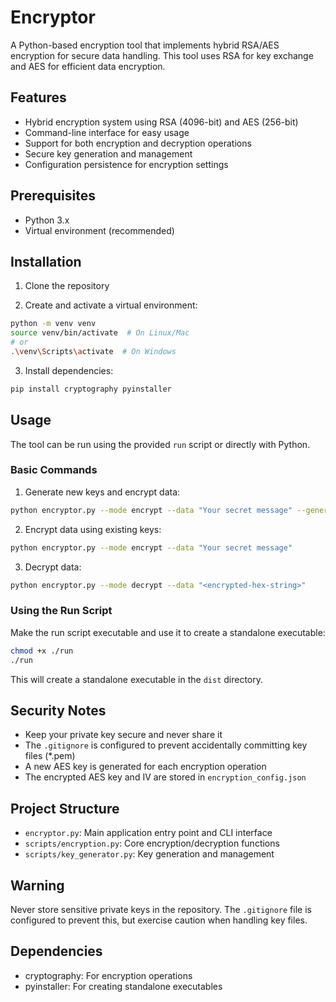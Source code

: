 # Encryptor

A Python-based encryption tool that implements hybrid RSA/AES encryption for secure data handling. This tool uses RSA for key exchange and AES for efficient data encryption.

## Features

- Hybrid encryption system using RSA (4096-bit) and AES (256-bit)
- Command-line interface for easy usage
- Support for both encryption and decryption operations
- Secure key generation and management
- Configuration persistence for encryption settings

## Prerequisites

- Python 3.x
- Virtual environment (recommended)

## Installation

1. Clone the repository

2. Create and activate a virtual environment:
```bash
python -m venv venv
source venv/bin/activate  # On Linux/Mac
# or
.\venv\Scripts\activate  # On Windows
```

3. Install dependencies:
```bash
pip install cryptography pyinstaller
```

## Usage

The tool can be run using the provided `run` script or directly with Python.

### Basic Commands

1. Generate new keys and encrypt data:
```bash
python encryptor.py --mode encrypt --data "Your secret message" --generate-keys
```

2. Encrypt data using existing keys:
```bash
python encryptor.py --mode encrypt --data "Your secret message"
```

3. Decrypt data:
```bash
python encryptor.py --mode decrypt --data "<encrypted-hex-string>"
```

### Using the Run Script

Make the run script executable and use it to create a standalone executable:
```bash
chmod +x ./run
./run
```

This will create a standalone executable in the `dist` directory.

## Security Notes

- Keep your private key secure and never share it
- The `.gitignore` is configured to prevent accidentally committing key files (*.pem)
- A new AES key is generated for each encryption operation
- The encrypted AES key and IV are stored in `encryption_config.json`

## Project Structure

- `encryptor.py`: Main application entry point and CLI interface
- `scripts/encryption.py`: Core encryption/decryption functions
- `scripts/key_generator.py`: Key generation and management

## Warning

Never store sensitive private keys in the repository. The `.gitignore` file is configured to prevent this, but exercise caution when handling key files.

## Dependencies

- cryptography: For encryption operations
- pyinstaller: For creating standalone executables
